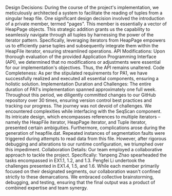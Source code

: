 Design Decisions:
During the course of the project's implementation, we meticulously architected a system to
facilitate the reading of tuples from a singular heap file. One significant design decision involved
the introduction of a private member, termed "pages". This member is essentially a vector of
HeapPage objects. This strategic addition grants us the capability to seamlessly navigate
through all tuples by harnessing the power of the iterator pattern. Specifically, leveraging
iterators from HeapPage empowers us to efficiently parse tuples and subsequently integrate
them within the HeapFile iterator, ensuring streamlined operations.
API Modifications:
Upon thorough evaluation of the provided Application Programming Interface (API), we
determined that no modifications or adjustments were essential for our implementation's
objectives. Thus, the API remains unaltered.
Code Completeness:
As per the stipulated requirements for PA1, we have successfully realized and executed all
essential components, ensuring a holistic solution.
Implementation Duration and Challenges:
The entire duration of PA1's implementation spanned approximately one full week. Throughout
this period, we diligently committed changes to our GitHub repository over 30 times, ensuring
version control best practices and tracking our progress.
The journey was not devoid of challenges. We encountered complexities while interfacing with
the SeqScan component. Its intricate design, which encompasses references to multiple
iterators – namely the HeapFile iterator, HeapPage iterator, and Tuple iterator, presented certain
ambiguities. Furthermore, complications arose during the generation of heapfile.dat. Repeated
instances of segmentation faults were triggered during attempts to read data from this file.
However, after rigorous debugging and alterations to our runtime configuration, we triumphed
over this impediment.
Collaboration Details:
Our team employed a collaborative approach to tackle the project. Specifically:
Yanpeng Zhao spearheaded the tasks encompassed in EX1.1, 1.2, and 1.3.
Pengfei Li undertook the challenges presented in EX1.4, 1.5, and 1.6.
While each member primarily focused on their designated segments, our collaboration wasn't
confined strictly to these demarcations. We embraced collective brainstorming, debugging, and
testing, ensuring that the final output was a product of combined expertise and team synergy.